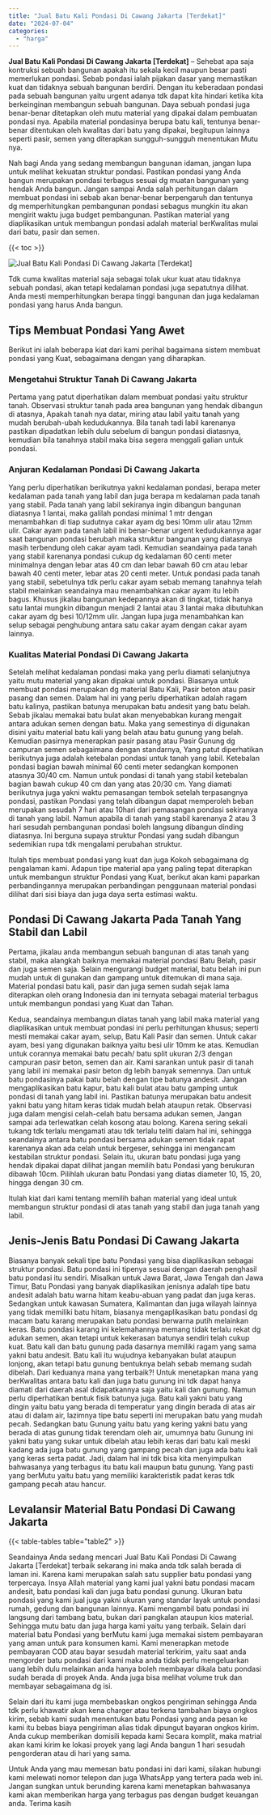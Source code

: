 ```yaml
---
title: "Jual Batu Kali Pondasi Di Cawang Jakarta [Terdekat]"
date: "2024-07-04"
categories: 
  - "harga"
---
```


**Jual Batu Kali Pondasi Di Cawang Jakarta \[Terdekat\]** – Sehebat apa saja kontruksi sebuah bangunan apakah itu sekala kecil maupun besar pasti memerlukan pondasi. Sebab pondasi ialah pijakan dasar yang memastikan kuat dan tidaknya sebuah bangunan berdiri. Dengan itu keberadaan pondasi pada sebuah bangunan yaitu urgent adanya tdk dapat kita hindari ketika kita berkeinginan membangun sebuah bangunan. Daya sebuah pondasi juga benar-benar ditetapkan oleh mutu material yang dipakai dalam pembuatan pondasi nya. Apabila material pondasinya berupa batu kali, tentunya benar-benar ditentukan oleh kwalitas dari batu yang dipakai, begitupun lainnya seperti pasir, semen yang diterapkan sungguh-sungguh menentukan Mutu nya.

Nah bagi Anda yang sedang membangun bangunan idaman, jangan lupa untuk melihat kekuatan struktur pondasi. Pastikan pondasi yang Anda bangun merupakan pondasi terbagus sesuai dg muatan bangunan yang hendak Anda bangun. Jangan sampai Anda salah perhitungan dalam membuat pondasi ini sebab akan benar-benar berpengaruh dan tentunya dg memperhitungkan pembangunan pondasi sebagus mungkin itu akan mengirit waktu juga budget pembangunan. Pastikan material yang diaplikasikan untuk membangun pondasi adalah material berKwalitas mulai dari batu, pasir dan semen.

{{< toc >}}

![Jual Batu Kali Pondasi Di Cawang Jakarta [Terdekat]](/images/jual-batu-kali-01.png)

Tdk cuma kwalitas material saja sebagai tolak ukur kuat atau tidaknya sebuah pondasi, akan tetapi kedalaman pondasi juga sepatutnya dilihat. Anda mesti memperhitungkan berapa tinggi bangunan dan juga kedalaman pondasi yang harus Anda bangun.

## Tips Membuat Pondasi Yang Awet

Berikut ini ialah beberapa kiat dari kami perihal bagaimana sistem membuat pondasi yang Kuat, sebagaimana dengan yang diharapkan.

### Mengetahui Struktur Tanah Di Cawang Jakarta

Pertama yang patut diperhatikan dalam membuat pondasi yaitu struktur tanah. Observasi struktur tanah pada area bangunan yang hendak dibangun di atasnya, Apakah tanah nya datar, miring atau labil yaitu tanah yang mudah berubah-ubah kedudukannya. Bila tanah tadi labil karenanya pastikan dipadatkan lebih dulu sebelum di bangun pondasi diatasnya, kemudian bila tanahnya stabil maka bisa segera menggali galian untuk pondasi.

### Anjuran Kedalaman Pondasi Di Cawang Jakarta

Yang perlu diperhatikan berikutnya yakni kedalaman pondasi, berapa meter kedalaman pada tanah yang labil dan juga berapa m kedalaman pada tanah yang stabil. Pada tanah yang labil sekiranya ingin dibangun bangunan diatasnya 1 lantai, maka galilah pondasi minimal 1 mtr dengan menambahkan di tiap sudutnya cakar ayam dg besi 10mm ulir atau 12mm ulir. Cakar ayam pada tanah labil ini benar-benar urgent kedudukannya agar saat bangunan pondasi berubah maka struktur bangunan yang diatasnya masih terbendung oleh cakar ayam tadi. Kemudian seandainya pada tanah yang stabil karenanya pondasi cukup dg kedalaman 60 centi meter minimalnya dengan lebar atas 40 cm dan lebar bawah 60 cm atau lebar bawah 40 centi meter, lebar atas 20 centi meter. Untuk pondasi pada tanah yang stabil, sebetulnya tdk perlu cakar ayam sebab memang tanahnya telah stabil melainkan seandainya mau menambahkan cakar ayam itu lebih bagus. Khusus jikalau bangunan kedepannya akan di tingkat, tidak hanya satu lantai mungkin dibangun menjadi 2 lantai atau 3 lantai maka dibutuhkan cakar ayam dg besi 10/12mm ulir. Jangan lupa juga menambahkan kan selup sebagai penghubung antara satu cakar ayam dengan cakar ayam lainnya.

### Kualitas Material Pondasi Di Cawang Jakarta

Setelah melihat kedalaman pondasi maka yang perlu diamati selanjutnya yaitu mutu material yang akan dipakai untuk pondasi. Biasanya untuk membuat pondasi merupakan dg material Batu Kali, Pasir beton atau pasir pasang dan semen. Dalam hal ini yang perlu diperhatikan adalah ragam batu kalinya, pastikan batunya merupakan batu andesit yang batu belah. Sebab jikalau memakai batu bulat akan menyebabkan kurang mengait antara adukan semen dengan batu. Maka yang semestinya di digunakan disini yaitu material batu kali yang belah atau batu gunung yang belah. Kemudian pasirnya menerapkan pasir pasang atau Pasir Gunung dg campuran semen sebagaimana dengan standarnya, Yang patut diperhatikan berikutnya juga adalah ketebalan pondasi untuk tanah yang labil. Ketebalan pondasi bagian bawah minimal 60 centi meter sedangkan komponen atasnya 30/40 cm. Namun untuk pondasi di tanah yang stabil ketebalan bagian bawah cukup 40 cm dan yang atas 20/30 cm. Yang diamati berikutnya juga yakni waktu pemasangan tembok setelah terpasangnya pondasi, pastikan Pondasi yang telah dibangun dapat memperoleh beban merupakan sesudah 7 hari atau 10hari dari pemasangan pondasi sekiranya di tanah yang labil. Namun apabila di tanah yang stabil karenanya 2 atau 3 hari sesudah pembangunan pondasi boleh langsung dibangun dinding diatasnya. Ini berguna supaya struktur Pondasi yang sudah dibangun sedemikian rupa tdk mengalami perubahan struktur.

Itulah tips membuat pondasi yang kuat dan juga Kokoh sebagaimana dg pengalaman kami. Adapun tipe material apa yang paling tepat diterapkan untuk membangun struktur Pondasi yang Kuat, berikut akan kami paparkan perbandingannya merupakan perbandingan penggunaan material pondasi dilihat dari sisi biaya dan juga daya serta estimasi waktu.

## Pondasi Di Cawang Jakarta Pada Tanah Yang Stabil dan Labil

Pertama, jikalau anda membangun sebuah bangunan di atas tanah yang stabil, maka alangkah baiknya memakai material pondasi Batu Belah, pasir dan juga semen saja. Selain mengurangi budget material, batu belah ini pun mudah untuk di gunakan dan gampang untuk ditemukan di mana saja. Material pondasi batu kali, pasir dan juga semen sudah sejak lama diterapkan oleh orang Indonesia dan ini ternyata sebagai material terbagus untuk membangun pondasi yang Kuat dan Tahan.

Kedua, seandainya membangun diatas tanah yang labil maka material yang diaplikasikan untuk membuat pondasi ini perlu perhitungan khusus; seperti mesti memakai cakar ayam, selup, Batu Kali Pasir dan semen. Untuk cakar ayam, besi yang digunakan baiknya yaitu besi ulir 10mm ke atas. Kemudian untuk corannya memakai batu pecah/ batu split ukuran 2/3 dengan campuran pasir beton, semen dan air. Kami sarankan untuk pasir di tanah yang labil ini memakai pasir beton dg lebih banyak semennya. Dan untuk batu pondasinya pakai batu belah dengan tipe batunya andesit. Jangan mengaplikasikan batu kapur, batu kali bulat atau batu gamping untuk pondasi di tanah yang labil ini. Pastikan batunya merupakan batu andesit yakni batu yang hitam keras tidak mudah belah ataupun retak. Observasi juga dalam mengisi celah-celah batu bersama adukan semen, Jangan sampai ada terlewatkan celah kosong atau bolong. Karena sering sekali tukang tdk terlalu mengamati atau tdk terlalu teliti dalam hal ini, sehingga seandainya antara batu pondasi bersama adukan semen tidak rapat karenanya akan ada celah untuk bergeser, sehingga ini mengancam kestabilan struktur pondasi. Selain itu, ukuran batu pondasi juga yang hendak dipakai dapat dilihat jangan memilih batu Pondasi yang berukuran dibawah 10cm. Pilihlah ukuran batu Pondasi yang diatas diameter 10, 15, 20, hingga dengan 30 cm.

Itulah kiat dari kami tentang memilih bahan material yang ideal untuk membangun struktur pondasi di atas tanah yang stabil dan juga tanah yang labil.

## Jenis-Jenis Batu Pondasi Di Cawang Jakarta

Biasanya banyak sekali tipe batu Pondasi yang bisa diaplikasikan sebagai struktur pondasi. Batu pondasi ini tipenya sesuai dengan daerah penghasil batu pondasi itu sendiri. Misalkan untuk Jawa Barat, Jawa Tengah dan Jawa Timur, Batu Pondasi yang banyak diaplikasikan jenisnya adalah tipe batu andesit adalah batu warna hitam keabu-abuan yang padat dan juga keras. Sedangkan untuk kawasan Sumatera, Kalimantan dan juga wilayah lainnya yang tidak memiliki batu hitam, biasanya mengaplikasikan batu pondasi dg macam batu karang merupakan batu pondasi berwarna putih melainkan keras. Batu pondasi karang ini kelemahannya memang tidak terlalu rekat dg adukan semen, akan tetapi untuk kekerasan batunya sendiri telah cukup kuat. Batu kali dan batu gunung pada dasarnya memiliki ragam yang sama yakni batu andesit. Batu kali itu wujudnya kebanyakan bulat ataupun lonjong, akan tetapi batu gunung bentuknya belah sebab memang sudah dibelah. Dari keduanya mana yang terbaik?! Untuk menetapkan mana yang berKwalitas antara batu kali dan juga batu gunung ini tdk dapat hanya diamati dari daerah asal didapatkannya saja yaitu kali dan gunung. Namun perlu diperhatikan bentuk fisik batunya juga. Batu kali yakni batu yang dingin yaitu batu yang berada di temperatur yang dingin berada di atas air atau di dalam air, lazimnya tipe batu seperti ini merupakan batu yang mudah pecah. Sedangkan batu Gunung yaitu batu yang kering yakni batu yang berada di atas gunung tidak terendam oleh air, umumnya batu Gunung ini yakni batu yang sukar untuk dibelah atau lebih keras dari batu kali meski kadang ada juga batu gunung yang gampang pecah dan juga ada batu kali yang keras serta padat. Jadi, dalam hal ini tdk bisa kita menyimpulkan bahwasanya yang terbagus itu batu kali maupun batu gunung. Yang pasti yang berMutu yaitu batu yang memiliki karakteristik padat keras tdk gampang pecah atau hancur.

## Levalansir Material Batu Pondasi Di Cawang Jakarta

{{< table-tables table="table2" >}}

Seandainya Anda sedang mencari Jual Batu Kali Pondasi Di Cawang Jakarta \[Terdekat\] terbaik sekarang ini maka anda tdk salah berada di laman ini. Karena kami merupakan salah satu supplier batu pondasi yang terpercaya. Insya Allah material yang kami jual yakni batu pondasi macam andesit, batu pondasi kali dan juga batu pondasi gunung. Ukuran batu pondasi yang kami jual juga yakni ukuran yang standar layak untuk pondasi rumah, gedung dan bangunan lainnya. Kami mengambil batu pondasi ini langsung dari tambang batu, bukan dari pangkalan ataupun kios material. Sehingga mutu batu dan juga harga kami yaitu yang terbaik. Selain dari material batu Pondasi yang berMutu kami juga memakai sistem pembayaran yang aman untuk para konsumen kami. Kami menerapkan metode pembayaran COD atau bayar sesudah material terkirim, yaitu saat anda mengorder batu pondasi dari kami maka anda tidak perlu mengeluarkan uang lebih dulu melainkan anda hanya boleh membayar dikala batu pondasi sudah berada di proyek Anda. Anda juga bisa melihat volume truk dan membayar sebagaimana dg isi.

Selain dari itu kami juga membebaskan ongkos pengiriman sehingga Anda tdk perlu khawatir akan kena charger atau terkena tambahan biaya ongkos kirim, sebab kami sudah menentukan batu Pondasi yang anda pesan ke kami itu bebas biaya pengiriman alias tidak dipungut bayaran ongkos kirim. Anda cukup memberikan domisili kepada kami Secara komplit, maka matrial akan kami kirim ke lokasi proyek yang lagi Anda bangun 1 hari sesudah pengorderan atau di hari yang sama.

Untuk Anda yang mau memesan batu pondasi ini dari kami, silakan hubungi kami melewati nomor telepon dan juga WhatsApp yang tertera pada web ini. Jangan sungkan untuk berunding karena kami menetapkan bahwasanya kami akan memberikan harga yang terbagus pas dengan budget keuangan anda. Terima kasih
